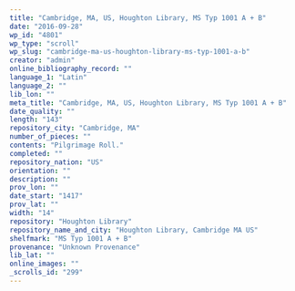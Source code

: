 ```yaml
---
title: "Cambridge, MA, US, Houghton Library, MS Typ 1001 A + B"
date: "2016-09-28"
wp_id: "4801"
wp_type: "scroll"
wp_slug: "cambridge-ma-us-houghton-library-ms-typ-1001-a-b"
creator: "admin"
online_bibliography_record: ""
language_1: "Latin"
language_2: ""
lib_lon: ""
meta_title: "Cambridge, MA, US, Houghton Library, MS Typ 1001 A + B"
date_quality: ""
length: "143"
repository_city: "Cambridge, MA"
number_of_pieces: ""
contents: "Pilgrimage Roll."
completed: ""
repository_nation: "US"
orientation: ""
description: ""
prov_lon: ""
date_start: "1417"
prov_lat: ""
width: "14"
repository: "Houghton Library"
repository_name_and_city: "Houghton Library, Cambridge MA US"
shelfmark: "MS Typ 1001 A + B"
provenance: "Unknown Provenance"
lib_lat: ""
online_images: ""
_scrolls_id: "299"
---
```



